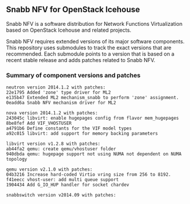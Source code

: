 ## Snabb NFV for OpenStack Icehouse

Snabb NFV is a software distribution for Network Functions
Virtualization based on OpenStack Icehouse and related projects.

Snabb NFV requires extended versions of its major software
components. This repository uses submodules to track the exact
versions that are recommended. Each submodule points to a version that
is based on a recent stable release and adds patches related to Snabb
NFV.

### Summary of component versions and patches

```
neutron version 2014.1.2 with patches:
22e1795 Added 'zone' type driver for ML2
e135b47 Extended ML2 mechanism_snabb to perform 'zone' assignment.
0eadd6a Snabb NFV mechanism driver for ML2

nova version 2014.1.2 with patches:
243045c libvirt: enable hugepages config from flavor mem_hugepages
8be8fef Add VIF_VHOSTUSER
a4791b6 Define constants for the VIF model types
a92c015 libvirt: add support for memory backing parameters

libvirt version v1.2.8 with patches:
ab44fa2 qemu: create qemu/vhostuser folder
940dbda qemu: hugepage support not using NUMA not dependent on NUMA topology

qemu version v2.1.0 with patches:
04b3216 Increase hard-coded Virtio vring size from 256 to 8192.
f41eecc vhost-user: add multi queue support
1904434 Add G_IO_HUP handler for socket chardev

snabbswitch version v2014.09 with patches:

```
